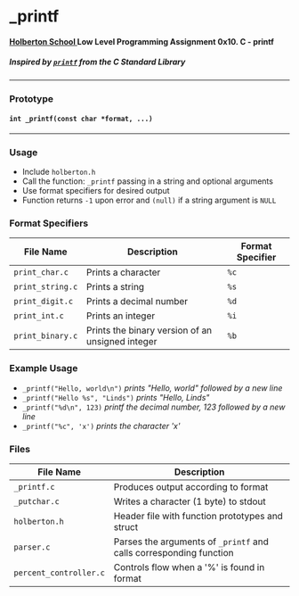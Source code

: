 # _printf
#### [Holberton School ](http://holbertonschool.com)Low Level Programming Assignment 0x10. C - printf
##### Inspired by [`printf`](http://clc-wiki.net/wiki/C_standard_library:stdio.h:printf) from the C Standard Library
---
### Prototype
#### `int _printf(const char *format, ...)`
---
### Usage
- Include `holberton.h`
- Call the function: `_printf` passing in a string and optional arguments
- Use format specifiers for desired output
- Function returns `-1` upon error and `(null)` if a string argument is `NULL`
### Format Specifiers
File Name | Description | Format Specifier
--- | --- | ---
`print_char.c` | Prints a character | `%c`
`print_string.c` | Prints a string | `%s`
`print_digit.c` | Prints a decimal number | `%d`
`print_int.c` | Prints an integer | `%i`
`print_binary.c` | Prints the binary version of an unsigned integer | `%b`
### Example Usage
- `_printf("Hello, world\n")` *prints "Hello, world" followed by a new line*
- `_printf("Hello %s", "Linds")` *prints "Hello, Linds"*
- `_printf("%d\n", 123)` *printf the decimal number, 123 followed by a new line*
- `_printf("%c", 'x')` *prints the character 'x'*
### Files
File Name | Description
--- | ---
`_printf.c` | Produces output according to format
`_putchar.c` | Writes a character (1 byte) to stdout
`holberton.h` | Header file with function prototypes and struct
`parser.c` | Parses the arguments of `_printf` and calls corresponding function
`percent_controller.c` | Controls flow when a '%' is found in format 
